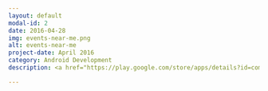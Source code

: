 ```yaml
---
layout: default
modal-id: 2
date: 2016-04-28
img: events-near-me.png
alt: events-near-me
project-date: April 2016
category: Android Development
description: <a href="https://play.google.com/store/apps/details?id=com.me.events.near" target="_blank">Events Near Me!</a> is an application where you can find all Public Events near you and in any other place around the earth!Built with Facebook and Google Places API.

---
```

